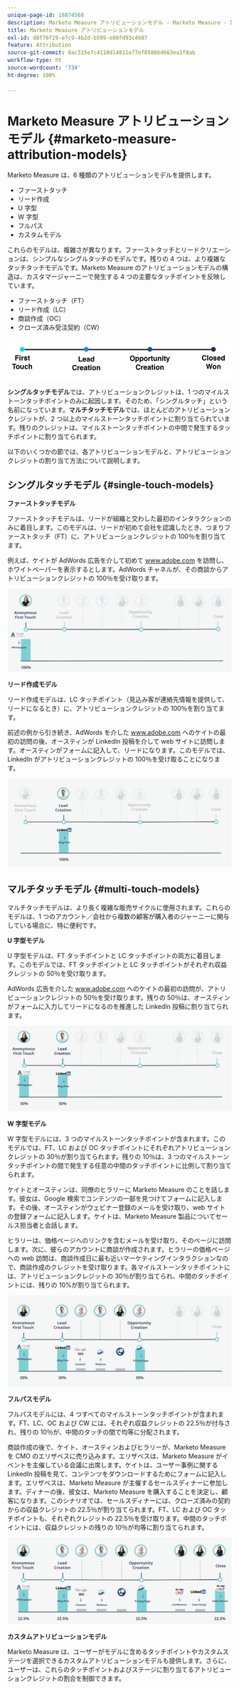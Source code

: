 ```yaml
---
unique-page-id: 18874568
description: Marketo Measure アトリビューションモデル - Marketo Measure - 製品ドキュメント
title: Marketo Measure アトリビューションモデル
exl-id: d8f76f29-e7c9-4b2d-b599-e80fd93c4687
feature: Attribution
source-git-commit: 8ac315e7c4110d14811e77ef0586bd663ea1f8ab
workflow-type: ht
source-wordcount: '734'
ht-degree: 100%

---
```


# Marketo Measure アトリビューションモデル {#marketo-measure-attribution-models}

Marketo Measure は、6 種類のアトリビューションモデルを提供します。

* ファーストタッチ
* リード作成
* U 字型
* W 字型
* フルパス
* カスタムモデル

これらのモデルは、複雑さが異なります。ファーストタッチとリードクリエーションは、シンプルなシングルタッチのモデルです。残りの 4 つは、より複雑なタッチタッチモデルです。Marketo Measure のアトリビューションモデルの構造は、カスタマージャーニーで発生する 4 つの主要なタッチポイントを反映しています。

* ファーストタッチ（FT）
* リード作成（LC）
* 商談作成（OC）
* クローズ済み受注契約（CW）

![](assets/1-1.png)

**シングルタッチモデル**&#x200B;では、アトリビューションクレジットは、1 つのマイルストーンタッチポイントのみに起因します。そのため、「シングルタッチ」という名前になっています。**マルチタッチモデル**&#x200B;では、ほとんどのアトリビューションクレジットが、2 つ以上のマイルストーンタッチポイントに割り当てられています。残りのクレジットは、マイルストーンタッチポイントの中間で発生するタッチポイントに割り当てられます。

以下のいくつかの節では、各アトリビューションモデルと、アトリビューションクレジットの割り当て方法について説明します。

## シングルタッチモデル {#single-touch-models}

**ファーストタッチモデル**

ファーストタッチモデルは、リードが組織と交わした最初のインタラクションのみに着目します。このモデルは、リードが初めて会社を認識したとき、つまりファーストタッチ（FT）に、アトリビューションクレジットの 100％を割り当てます。

例えば、ケイトが AdWords 広告を介して初めて www.adobe.com を訪問し、ホワイトペーパーを表示するとします。AdWords チャネルが、その商談からアトリビューションクレジットの 100％を受け取ります。

![](assets/2.png)

**リード作成モデル**

リード作成モデルは、LC タッチポイント（見込み客が連絡先情報を提供して、リードになるとき）に、アトリビューションクレジットの 100％を割り当てます。

前述の例から引き続き、AdWords を介した www.adobe.com へのケイトの最初の訪問の後、オースティンが LinkedIn 投稿を介して web サイトに訪問します。オースティンがフォームに記入して、リードになります。このモデルでは、LinkedIn がアトリビューションクレジットの 100％を受け取ることになります。

![](assets/3.png)

## マルチタッチモデル {#multi-touch-models}

マルチタッチモデルは、より長く複雑な販売サイクルに使用されます。これらのモデルは、1 つのアカウント／会社から複数の顧客が購入者のジャーニーに関与している場合に、特に便利です。

**U 字型モデル**

U 字型モデルは、FT タッチポイントと LC タッチポイントの両方に着目します。このモデルでは、FT タッチポイントと LC タッチポイントがそれぞれ収益クレジットの 50％を受け取ります。

AdWords 広告を介した www.adobe.com へのケイトの最初の訪問が、アトリビューションクレジットの 50％を受け取ります。残りの 50％は、オースティンがフォームに入力してリードになるのを推進した LinkedIn 投稿に割り当てられます。

![](assets/4.png)

**W 字型モデル**

W 字型モデルには、3 つのマイルストーンタッチポイントが含まれます。このモデルでは、FT、LC および OC タッチポイントにそれぞれアトリビューションクレジットの 30％が割り当てられます。残りの 10％は、3 つのマイルストーンタッチポイントの間で発生する任意の中間のタッチポイントに比例して割り当てられます。

ケイトとオースティンは、同僚のヒラリーに Marketo Measure のことを話します。彼女は、Google 検索でコンテンツの一部を見つけてフォームに記入します。その後、オースティンがウェビナー登録のメールを受け取り、web サイトの登録フォームに記入します。ケイトは、Marketo Measure 製品についてセールス担当者と会話します。

ヒラリーは、価格ページへのリンクを含むメールを受け取り、そのページに訪問します。次に、彼らのアカウントに商談が作成されます。ヒラリーの価格ページへの web 訪問は、商談作成日に最も近いマーケティングインタラクションなので、商談作成のクレジットを受け取ります。各マイルストーンタッチポイントには、アトリビューションクレジットの 30％が割り当てられ、中間のタッチポイントには、残りの 10%が割り当てられます。

![](assets/5.png)

**フルパスモデル**

フルパスモデルには、4 つすべてのマイルストーンタッチポイントが含まれます。FT、LC、OC および CW には、それぞれ収益クレジットの 22.5％が付与され、残りの 10％が、中間のタッチの間で均等に分配されます。

商談作成の後で、ケイト、オースティンおよびヒラリーが、Marketo Measure を CMO のエリザベスに売り込みます。エリザベスは、Marketo Measure がイベントを主催している会議に出席します。ケイトは、ユーザー事例に関する LinkedIn 投稿を見て、コンテンツをダウンロードするためにフォームに記入します。エリザベスは、Marketo Measure が主催するセールスディナーに参加します。ディナーの後、彼女は、Marketo Measure を購入することを決定し、顧客になります。このシナリオでは、セールスディナーには、クローズ済みの契約からの収益クレジットの 22.5％が割り当てられます。FT、LC および OC タッチポイントも、それぞれクレジットの 22.5％を受け取ります。中間のタッチポイントには、収益クレジットの残りの 10％が均等に割り当てられます。

![](assets/6.png)

**カスタムアトリビューションモデル**

Marketo Measure は、ユーザーがモデルに含めるタッチポイントやカスタムステージを選択できるカスタムアトリビューションモデルも提供します。さらに、ユーザーは、これらのタッチポイントおよびステージに割り当てるアトリビューションクレジットの割合を制御できます。
